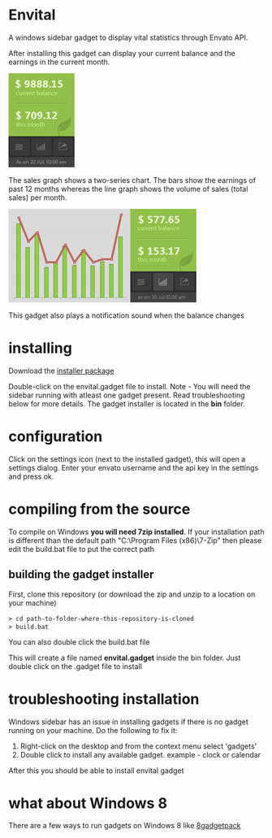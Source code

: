 Envital
=======

A windows sidebar gadget to display vital statistics through Envato API.

After installing this gadget can display your current balance and the earnings in the current month.

![Envital sidebar gadget](https://raw.githubusercontent.com/Grafikdev/Envital/master/gadget/assets/images/gadgetPreview.png?raw=true)

The sales graph shows a two-series chart. The bars show the earnings of past 12 months whereas the line graph shows the volume of sales (total sales) per month.

![Envital sidebar gadget](https://raw.githubusercontent.com/Grafikdev/Envital/master/gadget/assets/images/preview_flyout.png?raw=true)

This gadget also plays a notification sound when the balance changes

installing
==========

Download the [installer package](https://raw.githubusercontent.com/Grafikdev/Envital/master/gadget/bin/envital.gadget?raw=true)

Double-click on the envital.gadget file to install. Note - You will need the sidebar running with atleast one gadget present. Read troubleshooting below for more details. The gadget installer is located in the **bin** folder.


configuration
=============

Click on the settings icon (next to the installed gadget), this will open a settings dialog.
Enter your envato username and the api key in the settings and press ok.

compiling from the source
=========================

To compile on Windows **you will need 7zip installed**.
If your installation path is different than the default path "C:\Program Files (x86)\7-Zip" then please edit the build.bat file to put the correct path

building the gadget installer
----------------------------- 
First, clone this repository (or download the zip and unzip to a location on your machine)

	> cd path-to-folder-where-this-repository-is-cloned
	> build.bat

You can also double click the build.bat file

This will create a file named **envital.gadget** inside the bin folder.
Just double click on the .gadget file to install

troubleshooting installation
============================

Windows sidebar has an issue in installing gadgets if there is no gadget running on your machine. 
Do the following to fix it:

1. Right-click on the desktop and from the context menu select 'gadgets'
2. Double click to install any available gadget. example - clock or calendar

After this you should be able to install envital gadget

what about Windows 8
====================

There are a few ways to run gadgets on Windows 8 like [8gadgetpack](http://8gadgetpack.net/dl15/8GadgetPackSetup.msi)